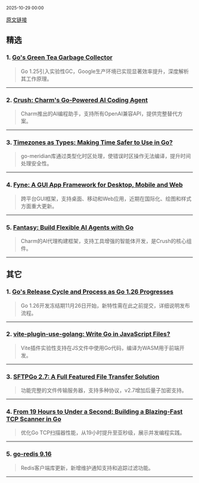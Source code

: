 <sub>2025-10-29 00:00</sub>


[原文链接](https://golangweekly.com/issues/576)


## 精选

### 1. [Go's Green Tea Garbage Collector](https://golangweekly.com/link/176318/rss)
> Go 1.25引入实验性GC，Google生产环境已实现显著效率提升，深度解析其工作原理。

---

### 2. [Crush: Charm's Go-Powered AI Coding Agent](https://golangweekly.com/link/176304/rss)
> Charm推出的AI编程助手，支持所有OpenAI兼容API，提供完整替代方案。

---

### 3. [Timezones as Types: Making Time Safer to Use in Go?](https://golangweekly.com/link/176302/rss)
> go-meridian库通过类型化时区处理，使错误时区操作无法编译，提升时间处理安全性。

---

### 4. [Fyne: A GUI App Framework for Desktop, Mobile and Web](https://golangweekly.com/link/176309/rss)
> 跨平台GUI框架，支持桌面、移动和Web应用，近期在国际化、绘图和样式方面重大更新。

---

### 5. [Fantasy: Build Flexible AI Agents with Go](https://golangweekly.com/link/176311/rss)
> Charm的AI代理构建框架，支持工具增强的智能体开发，是Crush的核心组件。

---

## 其它

### 1. [Go's Release Cycle and Process as Go 1.26 Progresses](https://golangweekly.com/link/176301/rss)
> Go 1.26开发冻结期11月26日开始，新特性需在此之前提交，详细说明发布流程。

---

### 2. [vite-plugin-use-golang: Write Go in JavaScript Files?](https://golangweekly.com/link/176347/rss)
> Vite插件实验性支持在JS文件中使用Go代码，编译为WASM用于前端开发。

---

### 3. [SFTPGo 2.7: A Full Featured File Transfer Solution](https://golangweekly.com/link/176312/rss)
> 功能完整的文件传输服务器，支持多种协议，v2.7增加后量子加密支持。

---

### 4. [From 19 Hours to Under a Second: Building a Blazing-Fast TCP Scanner in Go](https://golangweekly.com/link/176335/rss)
> 优化Go TCP扫描器性能，从19小时提升至亚秒级，展示并发编程实践。

---

### 5. [go-redis 9.16](https://golangweekly.com/link/176314/rss)
> Redis客户端库更新，新增维护通知支持和追踪过滤功能。

---
    